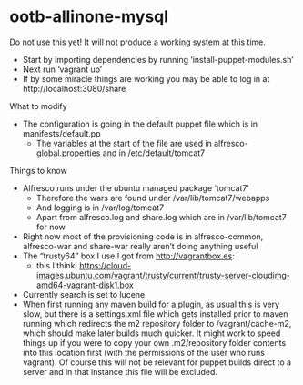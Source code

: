 ootb-allinone-mysql
===================

Do not use this yet! It will not produce a working system at this time.

* Start by importing dependencies by running ‘install-puppet-modules.sh’
* Next run ‘vagrant up’
* If by some miracle things are working you may be able to log in at http://localhost:3080/share

What to modify

* The configuration is going in the default puppet file which is in manifests/default.pp
    * The variables at the start of the file are used in alfresco-global.properties and in /etc/default/tomcat7

Things to know

* Alfresco runs under the ubuntu managed package ‘tomcat7’
    * Therefore the wars are found under /var/lib/tomcat7/webapps
    * And logging is in /var/log/tomcat7
    * Apart from alfresco.log and share.log which are in /var/lib/tomcat7 for now
* Right now most of the provisioning code is in alfresco-common, alfresco-war and share-war really aren’t doing anything useful
* The “trusty64” box I use I got from http://vagrantbox.es: 
    * this I think: https://cloud-images.ubuntu.com/vagrant/trusty/current/trusty-server-cloudimg-amd64-vagrant-disk1.box
* Currently search is set to lucene
* When first running any maven build for a plugin, as usual this is very slow, but there is a settings.xml file which gets
 installed prior to maven running which redirects the m2 repository folder to /vagrant/cache-m2, which should make later builds
 much quicker. It might work to speed things up if you were to copy your own .m2/repository folder contents into this location first
 (with the permissions of the user who runs vagrant). Of course this will not be relevant for puppet builds direct to a server and in
 that instance this file will be excluded.

